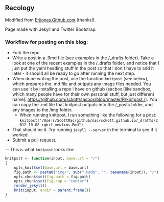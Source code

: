 ## Recology

Modified from [Erjjones.Github.com](Erjjones.Github.com) (thanks!). 

Page made with Jekyll and Twitter Bootstrap. 

### Workflow for posting on this blog:

+ Fork the repo.
+ Write a post in a .Rmd file (see examples in the /_drafts folder).  Take a look at one of the recent examples in the /_drafts folder, and notice that I just put the yaml heading stuff in the post so that I don't have to add it later - it should all be ready to go after running the next step. 
+ When done writing the post, use the function `knitpost` (see below), which prepares the .md file and outputs any image files needed. You can use it by installing a repo I have on github (sacbox [like sandbox, which many people have for their own personal stuff, but just different name]: https://github.com/sckott/sacbox/blob/master/R/knitpost.r).  You can copy the .md file that knitpost outputs into the /_posts folder, and any images to the /img folder.  
	+ When running knitpost, I run something like the following for a post: `knitpost("/Users/ScottMac/github/sac/sckott.github.io/_drafts/2012-10-08-rgbif-newfxns.Rmd")`
+ That should be it.  Try running `jekyll --server` in the terminal to see if it worked.
+ Submit a pull request.

-- This is what `knitpost` looks like:

```r
knitpost <- function(input, base.url = "/") 
{
	opts_knit$set(base.url = base.url)
	fig.path <- paste0("img/", sub(".Rmd$", "", basename(input)), "/")
	opts_chunk$set(fig.path = fig.path)
	opts_chunk$set(fig.cap = "center")
	render_jekyll()
	knit(input, envir = parent.frame())
}
``` 